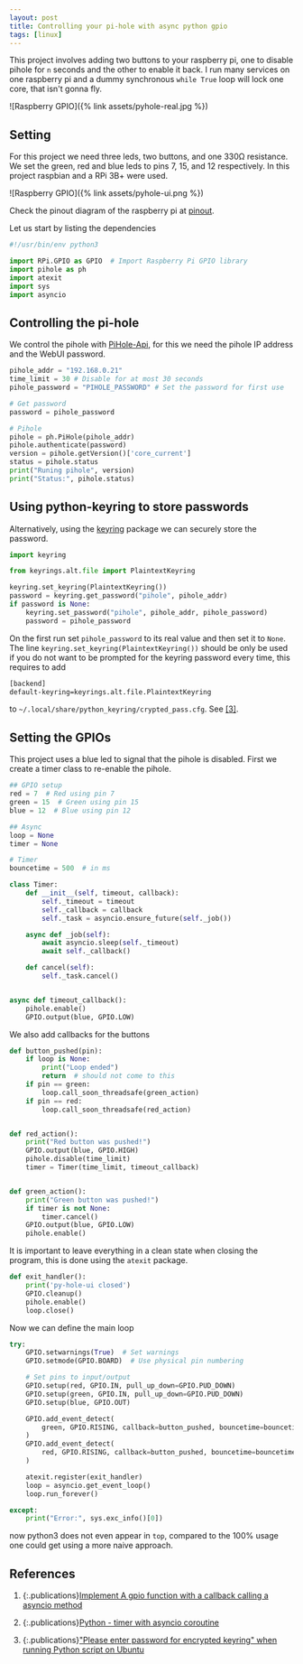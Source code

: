 ```yaml
---
layout: post
title: Controlling your pi-hole with async python gpio
tags: [linux]
---
```


This project involves adding two buttons to your raspberry pi, one to disable
pihole for `n` seconds and the other to enable it back. I run many services on
one raspberry pi and a dummy synchronous `while True` loop will lock one core,
that isn't gonna fly.

<!-- more -->

![Raspberry GPIO]({% link assets/pyhole-real.jpg %})

## Setting

For this project we need three leds, two buttons, and one
330Ω resistance. We set the green, red and blue leds to pins 7, 15, and 12
respectively. In this project raspbian and a RPi 3B+ were used.

![Raspberry GPIO]({% link assets/pyhole-ui.png %})

Check the pinout diagram of the raspberry pi at [pinout][pinout].

Let us start by listing the dependencies

```python
#!/usr/bin/env python3

import RPi.GPIO as GPIO  # Import Raspberry Pi GPIO library
import pihole as ph
import atexit
import sys
import asyncio
```
## Controlling the pi-hole

We control the pihole with [PiHole-Api][pihole-api], for this we need the pihole
IP address and the WebUI password.

```python
pihole_addr = "192.168.0.21"
time_limit = 30 # Disable for at most 30 seconds
pihole_password = "PIHOLE_PASSWORD" # Set the password for first use

# Get password
password = pihole_password

# Pihole
pihole = ph.PiHole(pihole_addr)
pihole.authenticate(password)
version = pihole.getVersion()['core_current']
status = pihole.status
print("Runing pihole", version)
print("Status:", pihole.status)
```

## Using python-keyring to store passwords

Alternatively, using the [keyring][keyring] package we can securely store the
password.

```python
import keyring

from keyrings.alt.file import PlaintextKeyring

keyring.set_keyring(PlaintextKeyring())
password = keyring.get_password("pihole", pihole_addr)
if password is None:
    keyring.set_password("pihole", pihole_addr, pihole_password)
    password = pihole_password
```

On the first run set `pihole_password` to its real value and then set it to
`None`. The line `keyring.set_keyring(PlaintextKeyring())` should be only be
used if you do not want to be prompted for the keyring password every time, this
requires to add
```sh
[backend]
default-keyring=keyrings.alt.file.PlaintextKeyring
```
to `~/.local/share/python_keyring/crypted_pass.cfg`. See
[[3]][python-keyring-dont-ask].

## Setting the GPIOs

This project uses a blue led to signal that the pihole is disabled. First we
create a timer class to re-enable the pihole.

```python
## GPIO setup
red = 7  # Red using pin 7
green = 15  # Green using pin 15
blue = 12  # Blue using pin 12

## Async
loop = None
timer = None

# Timer
bouncetime = 500  # in ms

class Timer:
    def __init__(self, timeout, callback):
        self._timeout = timeout
        self._callback = callback
        self._task = asyncio.ensure_future(self._job())

    async def _job(self):
        await asyncio.sleep(self._timeout)
        await self._callback()

    def cancel(self):
        self._task.cancel()


async def timeout_callback():
    pihole.enable()
    GPIO.output(blue, GPIO.LOW)
```

We also add callbacks for the buttons 

```python
def button_pushed(pin):
    if loop is None:
        print("Loop ended")
        return  # should not come to this
    if pin == green:
        loop.call_soon_threadsafe(green_action)
    if pin == red:
        loop.call_soon_threadsafe(red_action)


def red_action():
    print("Red button was pushed!")
    GPIO.output(blue, GPIO.HIGH)
    pihole.disable(time_limit)
    timer = Timer(time_limit, timeout_callback)


def green_action():
    print("Green button was pushed!")
    if timer is not None:
        timer.cancel()
    GPIO.output(blue, GPIO.LOW)
    pihole.enable()
```

It is important to leave everything in a clean state when closing the program,
this is done using the `atexit` package.

```python
def exit_handler():
    print('py-hole-ui closed')
    GPIO.cleanup()
    pihole.enable()
    loop.close()
```

Now we can define the main loop

```python
try:
    GPIO.setwarnings(True)  # Set warnings
    GPIO.setmode(GPIO.BOARD)  # Use physical pin numbering

    # Set pins to input/output
    GPIO.setup(red, GPIO.IN, pull_up_down=GPIO.PUD_DOWN)
    GPIO.setup(green, GPIO.IN, pull_up_down=GPIO.PUD_DOWN)
    GPIO.setup(blue, GPIO.OUT)

    GPIO.add_event_detect(
        green, GPIO.RISING, callback=button_pushed, bouncetime=bouncetime,
    )
    GPIO.add_event_detect(
        red, GPIO.RISING, callback=button_pushed, bouncetime=bouncetime,
    )

    atexit.register(exit_handler)
    loop = asyncio.get_event_loop()
    loop.run_forever()

except:
    print("Error:", sys.exc_info()[0])
```

now python3 does not even appear in `top`, compared to the 100% usage one could
get using a more naive approach.

## References

1. {:.publications}[Implement A gpio function with a callback calling a asyncio method][questions/54514]

2. {:.publications}[Python - timer with asyncio coroutine][questions/45419723]

3. {:.publications}["Please enter password for encrypted keyring" when running Python script on Ubuntu][python-keyring-dont-ask]

[questions/54514]: https://raspberrypi.stackexchange.com/questions/54514/implement-a-gpio-function-with-a-callback-calling-a-asyncio-method

[questions/45419723]:https://stackoverflow.com/questions/45419723/python-timer-with-asyncio-coroutine

[python-keyring-dont-ask]:https://lnx.azurewebsites.net/please-enter-password-for-encrypted-keyring-when-running-python-script-on-ubuntu/

[pihole-api]:https://pypi.org/project/PiHole-api/
[keyring]:https://pypi.org/project/keyring/
[pinout]:https://pinout.xyz/
